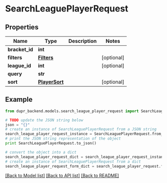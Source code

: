 # SearchLeaguePlayerRequest


## Properties
Name | Type | Description | Notes
------------ | ------------- | ------------- | -------------
**bracket_id** | **int** |  | 
**filters** | [**Filters**](Filters.md) |  | [optional] 
**league_id** | **int** |  | [optional] 
**query** | **str** |  | 
**sort** | [**PlayerSort**](PlayerSort.md) |  | [optional] 

## Example

```python
from dupr_backend.models.search_league_player_request import SearchLeaguePlayerRequest

# TODO update the JSON string below
json = "{}"
# create an instance of SearchLeaguePlayerRequest from a JSON string
search_league_player_request_instance = SearchLeaguePlayerRequest.from_json(json)
# print the JSON string representation of the object
print SearchLeaguePlayerRequest.to_json()

# convert the object into a dict
search_league_player_request_dict = search_league_player_request_instance.to_dict()
# create an instance of SearchLeaguePlayerRequest from a dict
search_league_player_request_form_dict = search_league_player_request.from_dict(search_league_player_request_dict)
```
[[Back to Model list]](../README.md#documentation-for-models) [[Back to API list]](../README.md#documentation-for-api-endpoints) [[Back to README]](../README.md)


